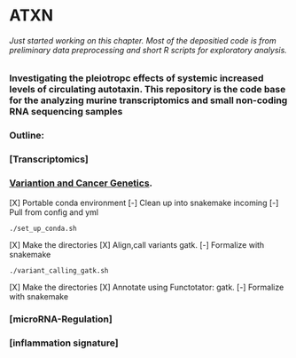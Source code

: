 # ATXN

###### Just started working on this chapter. Most of the depositied code is from preliminary data preprocessing and short R scripts for exploratory analysis. 

### Investigating the pleiotropc effects of systemic increased levels of circulating autotaxin. This repository is the code base for the analyzing murine transcriptomics and small non-coding RNA sequencing samples

### Outline:
### [Transcriptomics] 
### [Variantion and Cancer Genetics](https://github.com/michaelSkaro/ATXN/tree/main/DataPreprocessing/variant_calling).
  
[X] Portable conda environment 
[-] Clean up into snakemake incoming 
[-] Pull from config and yml

```
./set_up_conda.sh
```
  
[X] Make the directories
[X] Align,call variants gatk. 
[-] Formalize with snakemake
  
```
./variant_calling_gatk.sh
```
[X] Make the directories
[X] Annotate using Functotator: gatk. 
[-] Formalize with snakemake
  
### [microRNA-Regulation]
### [inflammation signature]
  

